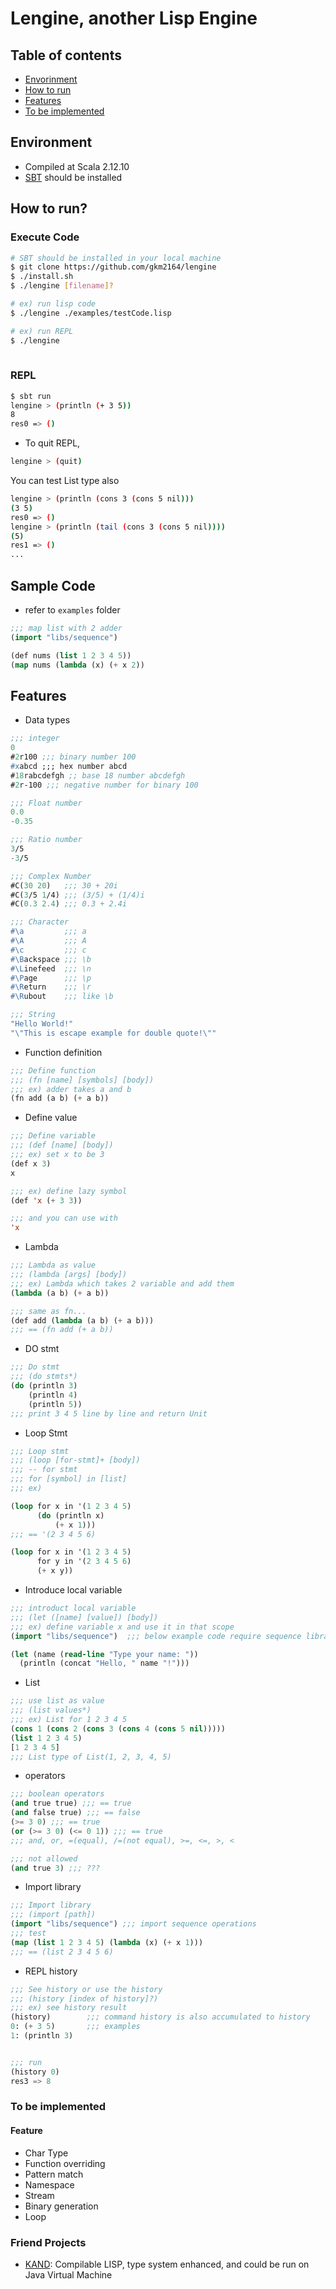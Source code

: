 # Lengine, another Lisp Engine

## Table of contents

- [Envorinment](#environment)
- [How to run](#how-to-run)
- [Features](#features)
- [To be implemented](#to-be-implemented)


<a name="environment" />

## Environment
- Compiled at Scala 2.12.10
- [SBT](https://www.scala-sbt.org/) should be installed

<a name="how-to-run" />

## How to run?

### Execute Code
```bash
# SBT should be installed in your local machine
$ git clone https://github.com/gkm2164/lengine
$ ./install.sh
$ ./lengine [filename]?

# ex) run lisp code
$ ./lengine ./examples/testCode.lisp

# ex) run REPL
$ ./lengine
 
```

### REPL
```bash
$ sbt run
lengine > (println (+ 3 5))
8
res0 => ()
```

- To quit REPL,

```bash
lengine > (quit)
``` 

You can test List type also
```bash
lengine > (println (cons 3 (cons 5 nil)))
(3 5)
res0 => ()
lengine > (println (tail (cons 3 (cons 5 nil))))
(5)
res1 => ()
...
```

## Sample Code
- refer to ```examples``` folder
```lisp
;;; map list with 2 adder
(import "libs/sequence")

(def nums (list 1 2 3 4 5))
(map nums (lambda (x) (+ x 2))
```

<a name="features" />

## Features

- Data types
```lisp
;;; integer
0
#2r100 ;;; binary number 100
#xabcd ;;; hex number abcd
#18rabcdefgh ;; base 18 number abcdefgh
#2r-100 ;;; negative number for binary 100

;;; Float number
0.0
-0.35

;;; Ratio number
3/5
-3/5

;;; Complex Number
#C(30 20)   ;;; 30 + 20i
#C(3/5 1/4) ;;; (3/5) + (1/4)i
#C(0.3 2.4) ;;; 0.3 + 2.4i

;;; Character
#\a         ;;; a
#\A         ;;; A
#\c         ;;; c
#\Backspace ;;; \b
#\Linefeed  ;;; \n
#\Page      ;;; \p
#\Return    ;;; \r
#\Rubout    ;;; like \b

;;; String
"Hello World!"
"\"This is escape example for double quote!\""
```

- Function definition

```lisp
;;; Define function
;;; (fn [name] [symbols] [body])
;;; ex) adder takes a and b
(fn add (a b) (+ a b))

```

- Define value

```lisp
;;; Define variable
;;; (def [name] [body])
;;; ex) set x to be 3
(def x 3)
x

;;; ex) define lazy symbol
(def 'x (+ 3 3))

;;; and you can use with
'x
```

- Lambda

```lisp
;;; Lambda as value
;;; (lambda [args] [body])
;;; ex) Lambda which takes 2 variable and add them
(lambda (a b) (+ a b))

;;; same as fn...
(def add (lambda (a b) (+ a b)))
;;; == (fn add (+ a b))
```

- DO stmt

```lisp
;;; Do stmt
;;; (do stmts*)
(do (println 3)
    (println 4)
    (println 5))
;;; print 3 4 5 line by line and return Unit
```

- Loop Stmt

```lisp
;;; Loop stmt
;;; (loop [for-stmt]+ [body])
;;; -- for stmt
;;; for [symbol] in [list]
;;; ex)

(loop for x in '(1 2 3 4 5)
      (do (println x)
          (+ x 1)))
;;; == '(2 3 4 5 6)

(loop for x in '(1 2 3 4 5)
      for y in '(2 3 4 5 6)
      (+ x y))
```

- Introduce local variable

```lisp
;;; introduct local variable
;;; (let ([name] [value]) [body])
;;; ex) define variable x and use it in that scope
(import "libs/sequence")  ;;; below example code require sequence library 

(let (name (read-line "Type your name: "))
  (println (concat "Hello, " name "!")))
```

- List

```lisp
;;; use list as value
;;; (list values*)
;;; ex) List for 1 2 3 4 5
(cons 1 (cons 2 (cons 3 (cons 4 (cons 5 nil)))))
(list 1 2 3 4 5)
[1 2 3 4 5]
;;; List type of List(1, 2, 3, 4, 5)
```

- operators

```lisp
;;; boolean operators
(and true true) ;;; == true
(and false true) ;;; == false
(>= 3 0) ;;; == true
(or (>= 3 0) (<= 0 1)) ;;; == true
;;; and, or, =(equal), /=(not equal), >=, <=, >, <

;;; not allowed
(and true 3) ;;; ???
```

- Import library
```lisp
;;; Import library
;;; (import [path])
(import "libs/sequence") ;;; import sequence operations
;;; test
(map (list 1 2 3 4 5) (lambda (x) (+ x 1)))
;;; == (list 2 3 4 5 6)

```

- REPL history

```lisp
;;; See history or use the history
;;; (history [index of history]?)
;;; ex) see history result
(history)        ;;; command history is also accumulated to history
0: (+ 3 5)       ;;; examples
1: (println 3)


;;; run 
(history 0)
res3 => 8
```

<a name="to-be-implemented" />

### To be implemented

#### Feature
- Char Type
- Function overriding
- Pattern match
- Namespace
- Stream
- Binary generation
- Loop

### Friend Projects
- [KAND](https://github.com/eunmin/kand): Compilable LISP, type system enhanced, and could be run on Java Virtual Machine
